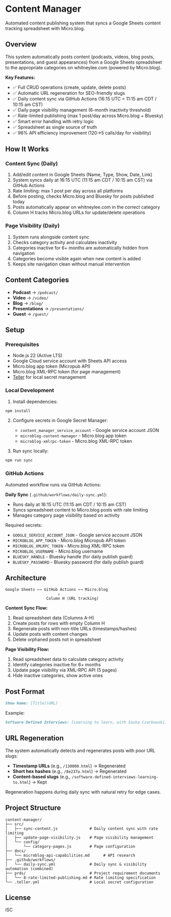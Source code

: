# Content Manager

Automated content publishing system that syncs a Google Sheets content tracking spreadsheet with Micro.blog.

## Overview

This system automatically posts content (podcasts, videos, blog posts, presentations, and guest appearances) from a Google Sheets spreadsheet to the appropriate categories on whitneylee.com (powered by Micro.blog).

**Key Features:**
- ✅ Full CRUD operations (create, update, delete posts)
- ✅ Automatic URL regeneration for SEO-friendly slugs
- ✅ Daily content sync via GitHub Actions (16:15 UTC = 11:15 am CDT / 10:15 am CST)
- ✅ Daily page visibility management (6-month inactivity threshold)
- ✅ Rate-limited publishing (max 1 post/day across Micro.blog + Bluesky)
- ✅ Smart error handling with retry logic
- ✅ Spreadsheet as single source of truth
- ✅ 96% API efficiency improvement (120→5 calls/day for visibility)

## How It Works

### Content Sync (Daily)
1. Add/edit content in Google Sheets (Name, Type, Show, Date, Link)
2. System syncs daily at 16:15 UTC (11:15 am CDT / 10:15 am CST) via GitHub Actions
3. Rate limiting: max 1 post per day across all platforms
4. Before posting, checks Micro.blog and Bluesky for posts published today
5. Posts automatically appear on whitneylee.com in the correct category
6. Column H tracks Micro.blog URLs for update/delete operations

### Page Visibility (Daily)
1. System runs alongside content sync
2. Checks category activity and calculates inactivity
3. Categories inactive for 6+ months are automatically hidden from navigation
4. Categories become visible again when new content is added
5. Keeps site navigation clean without manual intervention

## Content Categories

- **Podcast** → `/podcast/`
- **Video** → `/video/`
- **Blog** → `/blog/`
- **Presentations** → `/presentations/`
- **Guest** → `/guest/`

## Setup

### Prerequisites
- Node.js 22 (Active LTS)
- Google Cloud service account with Sheets API access
- Micro.blog app token (Micropub API)
- Micro.blog XML-RPC token (for page management)
- [Teller](https://github.com/tellerops/teller) for local secret management

### Local Development

1. Install dependencies:
```bash
npm install
```

2. Configure secrets in Google Secret Manager:
   - `content_manager_service_account` - Google service account JSON
   - `microblog-content-manager` - Micro.blog app token
   - `microblog-xmlrpc-token` - Micro.blog XML-RPC token

3. Run sync locally:
```bash
npm run sync
```

### GitHub Actions

Automated workflow runs via GitHub Actions:

**Daily Sync** (`.github/workflows/daily-sync.yml`):
- Runs daily at 16:15 UTC (11:15 am CDT / 10:15 am CST)
- Syncs spreadsheet content to Micro.blog posts with rate limiting
- Manages category page visibility based on activity

Required secrets:
- `GOOGLE_SERVICE_ACCOUNT_JSON` - Google service account JSON
- `MICROBLOG_APP_TOKEN` - Micro.blog Micropub API token
- `MICROBLOG_XMLRPC_TOKEN` - Micro.blog XML-RPC token
- `MICROBLOG_USERNAME` - Micro.blog username
- `BLUESKY_HANDLE` - Bluesky handle (for daily publish guard)
- `BLUESKY_PASSWORD` - Bluesky password (for daily publish guard)

## Architecture

```
Google Sheets ←→ GitHub Actions ←→ Micro.blog
                       ↓
                  Column H (URL tracking)
```

**Content Sync Flow:**
1. Read spreadsheet data (Columns A-H)
2. Create posts for rows with empty Column H
3. Regenerate posts with non-title URLs (timestamps/hashes)
4. Update posts with content changes
5. Delete orphaned posts not in spreadsheet

**Page Visibility Flow:**
1. Read spreadsheet data to calculate category activity
2. Identify categories inactive for 6+ months
3. Update page visibility via XML-RPC API (5 pages)
4. Hide inactive categories, show active ones

## Post Format

```markdown
Show Name: [Title](URL)
```

Example:
```markdown
Software Defined Interviews: [Learning to learn, with Sasha Czarkowski](https://www.softwaredefinedinterviews.com/91)
```

## URL Regeneration

The system automatically detects and regenerates posts with poor URL slugs:
- **Timestamp URLs** (e.g., `/130000.html`) → Regenerated
- **Short hex hashes** (e.g., `/8e237a.html`) → Regenerated
- **Content-based slugs** (e.g., `/software-defined-interviews-learning-to.html`) → Kept

Regeneration happens during daily sync with natural retry for edge cases.

## Project Structure

```
content-manager/
├── src/
│   ├── sync-content.js              # Daily content sync with rate limiting
│   ├── update-page-visibility.js    # Page visibility management
│   └── config/
│       └── category-pages.js        # Page configuration
├── docs/
│   └── microblog-api-capabilities.md      # API research
├── .github/workflows/
│   └── daily-sync.yml               # Daily sync & visibility automation (combined)
├── prds/                            # Project requirement documents
│   └── 8-rate-limited-publishing.md # Rate limiting specification
└── .teller.yml                      # Local secret configuration
```

## License

ISC
